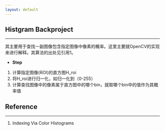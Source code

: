```yaml
---
layout: default
---
```


Histgram Backproject
----
---    
其主要用于查找一副图像包含指定图像中像素的概率。这里主要就OpenCV的实现来进行解释。其算法的出处见引用1。    

* __Step__    
1.  计算指定图像(ROI)的直方图H_roi     
2.  将H_roi进行归一化，如归一化到（0-255）
3.  计算查找图像中的像素属于直方图中的哪个bin，就取哪个bin中的值作为其概率值


Reference
-------
---
1.  Indexing Via Color Histograms
